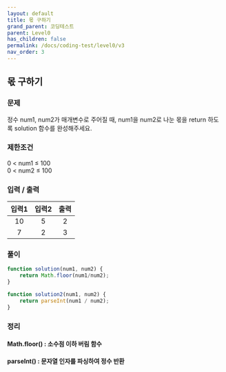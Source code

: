 ```yaml
---
layout: default
title: 몫 구하기
grand_parent: 코딩테스트
parent: Level0
has_children: false
permalink: /docs/coding-test/level0/v3
nav_order: 3
---
```



## **몫 구하기** 

### **문제** 

정수 num1, num2가 매개변수로 주어질 때, num1을 num2로 나눈 몫을 return 하도록 solution 함수를 완성해주세요.

### **제한조건**
0 < num1 ≤ 100  
0 < num2 ≤ 100

### **입력 / 출력**

|입력1  |입력2  |출력   |  
|:-----:|:-----:|:-----:|
|10     |5      |2      |
|7	    |2      |3      |


### **풀이**

```js
function solution(num1, num2) {
    return Math.floor(num1/num2);
}
```

```js
function solution2(num1, num2) {
    return parseInt(num1 / num2);
}
```

### **정리**

#### **Math.floor() : 소수점 이하 버림 함수**
#### **parseInt() : 문자열 인자를 파싱하여 정수 반환**